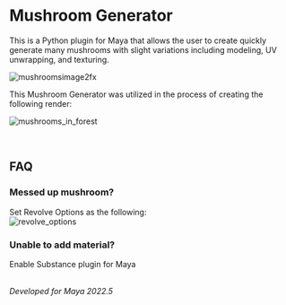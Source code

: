 # Mushroom Generator
This is a Python plugin for Maya that allows the user to create quickly generate many mushrooms with slight variations including modeling, UV unwrapping, and texturing.


![mushroomsimage2fx](https://github.com/raefu22/mushroomGenerator/assets/94275037/0b123bd3-5103-43be-a417-c7236c73f641)

This Mushroom Generator was utilized in the process of creating the following render:

![mushrooms_in_forest](https://github.com/raefu22/mushroomGenerator/assets/94275037/48e63983-2110-410f-9b07-a1febdd061ac)

<br>

## FAQ

### Messed up mushroom?

Set Revolve Options as the following: <br>
![revolve_options](https://github.com/raefu22/mushroomGenerator/assets/94275037/e1fe6b56-ca0e-42d6-9760-52387ca23584)

### Unable to add material?

Enable Substance plugin for Maya <br><br>

*Developed for Maya 2022.5*
